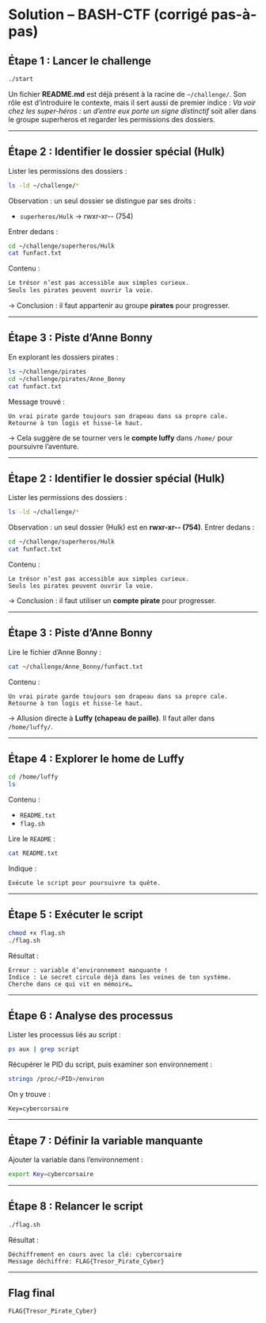 # Solution – BASH-CTF (corrigé pas-à-pas)

## Étape 1 : Lancer le challenge

```bash
./start
```
Un fichier **README.md** est déjà présent à la racine de `~/challenge/`.
Son rôle est d’introduire le contexte, mais il sert aussi de premier indice :
*Va voir chez les super-héros : un d’entre eux porte un signe distinctif* soit aller dans le groupe superheros et regarder les permissions des dossiers.

---

## Étape 2 : Identifier le dossier spécial (Hulk)
Lister les permissions des dossiers :
```bash
ls -ld ~/challenge/*
```

Observation : un seul dossier se distingue par ses droits :
* `superheros/Hulk` → rwxr-xr-- (754)

Entrer dedans :
```bash
cd ~/challenge/superheros/Hulk
cat funfact.txt
```

Contenu :
```bash
Le trésor n’est pas accessible aux simples curieux.
Seuls les pirates peuvent ouvrir la voie.
```
→ Conclusion : il faut appartenir au groupe **pirates** pour progresser.

---

## Étape 3 : Piste d’Anne Bonny
En explorant les dossiers pirates :

```bash
ls ~/challenge/pirates
cd ~/challenge/pirates/Anne_Bonny
cat funfact.txt
```

Message trouvé :

```
Un vrai pirate garde toujours son drapeau dans sa propre cale.
Retourne à ton logis et hisse-le haut.
```

→ Cela suggère de se tourner vers le **compte luffy** dans `/home/` pour poursuivre l’aventure.

---

## Étape 2 : Identifier le dossier spécial (Hulk)

Lister les permissions des dossiers :

```bash
ls -ld ~/challenge/*
```

Observation : un seul dossier (Hulk) est en **rwxr-xr-- (754)**.
Entrer dedans :

```bash
cd ~/challenge/superheros/Hulk
cat funfact.txt
```

Contenu :
```
Le trésor n’est pas accessible aux simples curieux.
Seuls les pirates peuvent ouvrir la voie.
```
→ Conclusion : il faut utiliser un **compte pirate** pour progresser.

---

## Étape 3 : Piste d’Anne Bonny
Lire le fichier d’Anne Bonny :
```bash
cat ~/challenge/Anne_Bonny/funfact.txt
```

Contenu :
```
Un vrai pirate garde toujours son drapeau dans sa propre cale. Retourne à ton logis et hisse-le haut.
```
→ Allusion directe à **Luffy (chapeau de paille)**.
Il faut aller dans `/home/luffy/`.

---

## Étape 4 : Explorer le home de Luffy
```bash
cd /home/luffy
ls
```
Contenu :
* `README.txt`
* `flag.sh`

Lire le `README` :
```bash
cat README.txt
```

Indique :
```
Exécute le script pour poursuivre ta quête.
```

---

## Étape 5 : Exécuter le script
```bash
chmod +x flag.sh
./flag.sh
```

Résultat :
```
Erreur : variable d’environnement manquante !
Indice : Le secret circule déjà dans les veines de ton système.
Cherche dans ce qui vit en mémoire…
```

---

## Étape 6 : Analyse des processus
Lister les processus liés au script :
```bash
ps aux | grep script
```

Récupérer le PID du script, puis examiner son environnement :
```bash
strings /proc/<PID>/environ
```

On y trouve :

```
Key=cybercorsaire
```

---

## Étape 7 : Définir la variable manquante
Ajouter la variable dans l’environnement :

```bash
export Key=cybercorsaire
```

---

## Étape 8 : Relancer le script
```bash
./flag.sh
```

Résultat :
```
Déchiffrement en cours avec la clé: cybercorsaire
Message déchiffré: FLAG{Tresor_Pirate_Cyber}
```

---

## Flag final
```
FLAG{Tresor_Pirate_Cyber}
```
